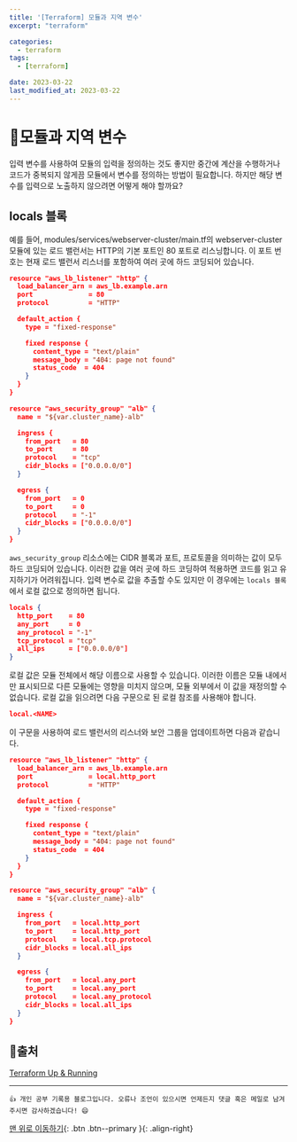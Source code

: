```yaml
---
title: '[Terraform] 모듈과 지역 변수'
excerpt: "terraform"

categories:
  - terraform
tags: 
  - [terraform]

date: 2023-03-22
last_modified_at: 2023-03-22
---
```


# 🎯모듈과 지역 변수
입력 변수를 사용하여 모듈의 입력을 정의하는 것도 좋지만 중간에 계산을 수행하거나 코드가 중복되지 않게끔 모듈에서 변수를 정의하는 방법이 필요합니다. 하지만 해당 변수를 입력으로 노출하지 않으려면 어떻게 해야 할까요?

## locals 블록
예를 들어, modules/services/webserver-cluster/main.tf의 webserver-cluster 모듈에 있는 로드 밸런서는 HTTP의 기본 포트인 80 포트로 리스닝합니다. 이 포트 번호는 현재 로드 밸런서 리스너를 포함하여 여러 곳에 하드 코딩되어 있습니다.

```json
resource "aws_lb_listener" "http" {
  load_balancer_arn = aws_lb.example.arn
  port              = 80
  protocol          = "HTTP"

  default_action {
    type = "fixed-response"

    fixed response {
      content_type = "text/plain"
      message_body = "404: page not found"
      status_code  = 404
    }
  }
}

resource "aws_security_group" "alb" {
  name = "${var.cluster_name}-alb"

  ingress {
    from_port   = 80
    to_port     = 80
    protocol    = "tcp"
    cidr_blocks = ["0.0.0.0/0"]
  }

  egress {
    from_port   = 0
    to_port     = 0
    protocol    = "-1"
    cidr_blocks = ["0.0.0.0/0"]
  }
}
```

`aws_security_group` 리소스에는 CIDR 블록과 포트, 프로토콜을 의미하는 값이 모두 하드 코딩되어 있습니다. 이러한 값을 여러 곳에 하드 코딩하여 적용하면 코드를 읽고 유지하기가 어려워집니다. 입력 변수로 값을 추출할 수도 있지만 이 경우에는 `locals 블록`에서 로컬 값으로 정의하면 됩니다.

```json
locals {
  http_port    = 80
  any_port     = 0
  any_protocol = "-1"
  tcp_protocol = "tcp"
  all_ips      = ["0.0.0.0/0"]
}
```

로컬 값은 모듈 전체에서 해당 이름으로 사용할 수 있습니다. 이러한 이름은 모듈 내에서만 표시되므로 다른 모듈에는 영향을 미치지 않으며, 모듈 외부에서 이 값을 재정의할 수 없습니다. 로컬 값을 읽으려면 다음 구문으로 된 로컬 참조를 사용해야 합니다.

```json
local.<NAME>
```

이 구문을 사용하여 로드 밸런서의 리스너와 보안 그룹을 업데이트하면 다음과 같습니다.

```json
resource "aws_lb_listener" "http" {
  load_balancer_arn = aws_lb.example.arn
  port              = local.http_port
  protocol          = "HTTP"

  default_action {
    type = "fixed-response"

    fixed response {
      content_type = "text/plain"
      message_body = "404: page not found"
      status_code  = 404
    }
  }
}

resource "aws_security_group" "alb" {
  name = "${var.cluster_name}-alb"

  ingress {
    from_port   = local.http_port
    to_port     = local.http_port
    protocol    = local.tcp.protocol
    cidr_blocks = local.all_ips
  }

  egress {
    from_port   = local.any_port
    to_port     = local.any_port
    protocol    = local.any_protocol
    cidr_blocks = local.all_ips
  }
}
```

## 📌출처
[Terraform Up & Running](https://developer.hashicorp.com/terraform/language/modules/develop)

***
    👍 개인 공부 기록용 블로그입니다. 오류나 조언이 있으시면 언제든지 댓글 혹은 메일로 남겨주시면 감사하겠습니다! 😄

[맨 위로 이동하기](#){: .btn .btn--primary }{: .align-right}
